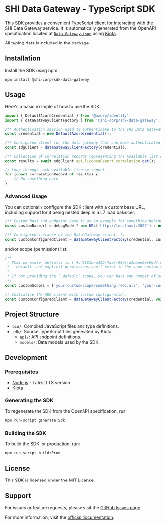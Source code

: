 # SHI Data Gateway - TypeScript SDK

This SDK provides a convenient TypeScript client for interacting with the SHI Data Gateway service. It is automatically generated from the OpenAPI specification located at [`Data-Gateway.json`](../../../specs/Data-Gateway.json) using [Kiota](https://github.com/microsoft/kiota).

All typing data is included in the package.

## Installation

Install the SDK using npm:

```bash
npm install @shi-corp/sdk-data-gateway
```

## Usage

Here's a basic example of how to use the SDK:

```TypeScript
import { DefaultAzureCredential } from '@azure/identity'
import { dataGatewayClientFactory } from '@shi-corp/sdk-data-gateway';

/** Authentication session used to authenticate to the SHI Data Gateway. */
const credential = new DefaultAzureCredential();

/** Configured client for the data gateway that can make authenticated web requests against SDG. */
const sdgClient = dataGatewayClientFactory(credential);

/** Collection of correlation records representing the available list of license reports for the current authenticated tenant. */
const results = await sdgClient.api.licenseReport.correlation.get();

// Loop through each available license report
for (const correlationRecord of results) {
    // Do something here
}
```

### Advanced Usage

You can optionally configure the SDK client with a custom base URL, including support for it being nested deep in a L7 load balancer:

```TypeScript
/** Custom host and endpoint base to as an example for something behind a layer 7 load balancer, E.g. Azure App Gateway or Azure API Gateway. If in debug mode, run against localhost. */
const customBaseUrl = debugMode ? new URL('http://localhost:3002') : new URL('https://custom-host.example.com/Ballance/Instance1/');

/** Configured instance of the Data Gateway client. */
const customConfiguredClient = dataGatewayClientFactory(credential, customBaseUrl);
```

and/or scope (permission) list:

```TypeScript
/**
 * This parameter defaults to ['4c40281b-a305-4aaf-90a4-d5bbee6eb8ed/.default'].
 * `.default` and explicit permissions can't exist in the same custom scope list at the same time, Entra ID doesn't support this.
 *
 * If not providing the `.default` scope, you can have any number of scopes (permissions) listed.
 */
const customScopes = ['your-custom-scope/something.read.all', 'your-custom-scope/everything.readwrite.all'];

// Initialize the SDK client with custom configuration.
const customConfiguredClient = dataGatewayClientFactory(credential, void 0, customScopes);
```

## Project Structure

- `bin/`: Compiled JavaScript files and type definitions.
- `sdk/`: Source TypeScript files generated by Kiota.
  - `api/`: API endpoint definitions.
  - `models/`: Data models used by the SDK.

## Development

### Prerequisites

- [Node.js](https://nodejs.org/) - Latest LTS version
- [Kiota](https://github.com/microsoft/kiota)

### Generating the SDK

To regenerate the SDK from the OpenAPI specification, run:

```bash
npm run-script generate:Sdk
```

### Building the SDK

To build the SDK for production, run:

```bash
npm run-script build:Prod
```

## License

This SDK is licensed under the [MIT License](./LICENSE).

## Support

For issues or feature requests, please visit the [GitHub Issues page](https://github.com/Software-Hardware-Integration-Lab/OpenAPI/issues).

For more information, visit the [official documentation](https://docs.shilab.com).
